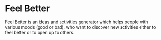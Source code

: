 # Feel Better

Feel Better is an ideas and activities generator which helps people with various moods (good or bad), who want to discover new activities either to feel better or to open up to others.